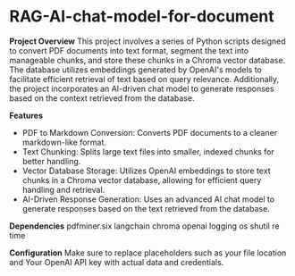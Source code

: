 # RAG-AI-chat-model-for-document

**Project Overview**
  This project involves a series of Python scripts designed to convert PDF documents into text format, segment the text into manageable chunks, and store these chunks in a Chroma vector database. The database utilizes embeddings generated by OpenAI's models to facilitate efficient retrieval of text based on query relevance. Additionally, the project incorporates an AI-driven chat model to generate responses based on the context retrieved from the database.

**Features**
 -  PDF to Markdown Conversion: Converts PDF documents to a cleaner markdown-like format.
 -  Text Chunking: Splits large text files into smaller, indexed chunks for better handling.
 -  Vector Database Storage: Utilizes OpenAI embeddings to store text chunks in a Chroma vector database, allowing for efficient query handling and retrieval.
 -  AI-Driven Response Generation: Uses an advanced AI chat model to generate responses based on the text retrieved from the database.

**Dependencies**
  pdfminer.six
  langchain
  chroma
  openai
  logging
  os
  shutil
  re
  time

**Configuration**
  Make sure to replace placeholders such as your file location and Your OpenAI API key with actual data and credentials.

